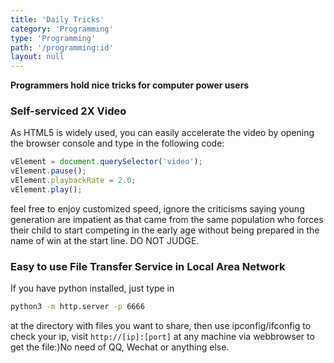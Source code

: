 ```yaml
---
title: 'Daily Tricks'
category: 'Programming'
type: 'Programming'
path: '/programming:id'
layout: null
---
```

__Programmers hold nice tricks for computer power users__

###  Self-serviced 2X Video
As HTML5 is widely used, you can easily accelerate the video by opening the browser console and type in the following code:
```js
vElement = document.querySelector('video');
vElement.pause();
vElement.playbackRate = 2.0;
vElement.play();
```
feel free to enjoy customized speed, ignore the criticisms saying young generation are impatient as that came from the same population who forces their child to start competing in the early age without being prepared in the name of win at the start line. DO NOT JUDGE.

### Easy to use File Transfer Service in Local Area Network
If you have python installed, just type in
```sh
python3 -m http.server -p 6666
```
at the directory with files you want to share, then use ipconfig/ifconfig to check your ip, visit `http://[ip]:[port]` at any machine via webbrowser to get the file:)No need of QQ, Wechat or anything else.
